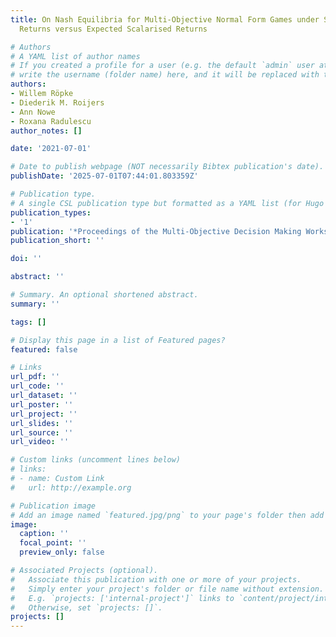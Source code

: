 ```yaml
---
title: On Nash Equilibria for Multi-Objective Normal Form Games under Scalarised Expected
  Returns versus Expected Scalarised Returns

# Authors
# A YAML list of author names
# If you created a profile for a user (e.g. the default `admin` user at `content/authors/admin/`), 
# write the username (folder name) here, and it will be replaced with their full name and linked to their profile.
authors:
- Willem Röpke
- Diederik M. Roijers
- Ann Nowe
- Roxana Radulescu
author_notes: []

date: '2021-07-01'

# Date to publish webpage (NOT necessarily Bibtex publication's date).
publishDate: '2025-07-01T07:44:01.803359Z'

# Publication type.
# A single CSL publication type but formatted as a YAML list (for Hugo requirements).
publication_types:
- '1'
publication: '*Proceedings of the Multi-Objective Decision Making Workshop 2021 (MODeM-21)*'
publication_short: ''

doi: ''

abstract: ''

# Summary. An optional shortened abstract.
summary: ''

tags: []

# Display this page in a list of Featured pages?
featured: false

# Links
url_pdf: ''
url_code: ''
url_dataset: ''
url_poster: ''
url_project: ''
url_slides: ''
url_source: ''
url_video: ''

# Custom links (uncomment lines below)
# links:
# - name: Custom Link
#   url: http://example.org

# Publication image
# Add an image named `featured.jpg/png` to your page's folder then add a caption below.
image:
  caption: ''
  focal_point: ''
  preview_only: false

# Associated Projects (optional).
#   Associate this publication with one or more of your projects.
#   Simply enter your project's folder or file name without extension.
#   E.g. `projects: ['internal-project']` links to `content/project/internal-project/index.md`.
#   Otherwise, set `projects: []`.
projects: []
---
```


